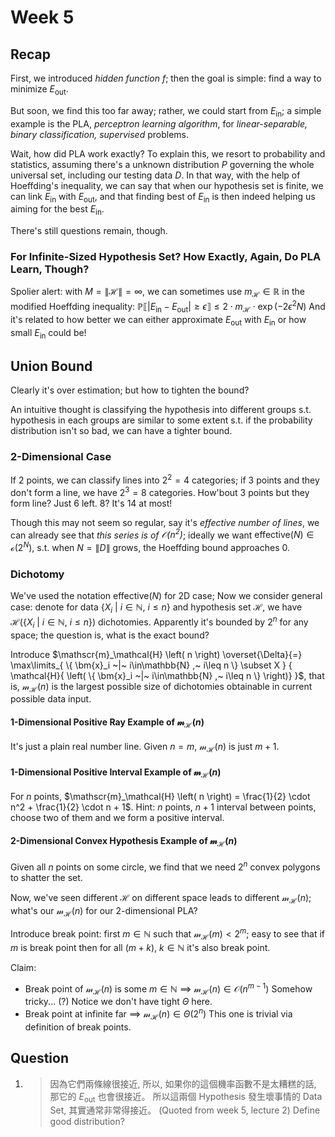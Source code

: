 # Week 5

## Recap

First, we introduced *hidden function* $f$; then the goal is simple: find a way to minimize $E_\text{out}$.

But soon, we find this too far away; rather, we could start from $E_\text{in}$; a simple example is the $\text{PLA}$, *perceptron learning algorithm*, for *linear-separable, binary classification, supervised* problems.

Wait, how did $\text{PLA}$ work exactly? To explain this, we resort to probability and statistics, assuming there's a unknown distribution $P$ governing the whole universal set, including our testing data $D$. In that way, with the help of Hoeffding's inequality, we can say that when our hypothesis set is finite, we can link $E_\text{in}$ with $E_\text{out}$, and that finding best of $E_\text{in}$ is then indeed helping us aiming for the best $E_\text{in}$.

There's still questions remain, though.

### For Infinite-Sized Hypothesis Set? How Exactly, Again, Do $\text{PLA}$ Learn, Though?

  Spolier alert: with $M=\lVert \mathcal{H} \rVert = \infty$, we can sometimes use $m_\mathcal{H} \in \mathbb{R}$ in the modified Hoeffding inequality: $\mathbb{P} \llbracket \lvert E_\text{in} - E_\text{out} \rvert \geq \epsilon \rrbracket \leq 2 \cdot m_\mathcal{H} \cdot \exp{ \left( -2 \epsilon^2 N \right) }$
  And it's related to how better we can either approximate $E_\text{out}$ with $E_\text{in}$ or how small $E_\text{in}$ could be!

## Union Bound

Clearly it's over estimation; but how to tighten the bound?

An intuitive thought is classifying the hypothesis into different groups s.t. hypothesis in each groups are similar to some extent s.t. if the probability distribution isn't so bad, we can have a tighter bound.

### 2-Dimensional Case

If $2$ points, we can classify lines into $2^2=4$ categories; if $3$ points and they don't form a line, we have $2^3=8$ categories. How'bout $3$ points but they form line? Just $6$ left. $8$? It's $14$ at most!

Though this may not seem so regular, say it's *effective number of lines*, we can already see that *this series is of $\mathcal{O}( n^2 )$*; ideally we want $\text{effective} \left( N \right) \in \mathscr{o} \left( 2^N \right)$, s.t. when $N = \lVert D \rVert$ grows, the Hoeffding bound approaches $0$.

### Dichotomy

We've used the notation $\text{effective} \left( N \right)$ for 2D case; Now we consider general case: denote for data $\{ X_i ~|~ i\in\mathbb{N} ,~ i\leq n \}$ and hypothesis set $\mathcal{H}$, we have $\mathcal{H}{ \left( \{ X_i ~|~ i\in\mathbb{N} ,~ i\leq n \} \right) }$ dichotomies. Apparently it's bounded by $2^n$ for any space; the question is, what is the exact bound?

Introduce $\mathscr{m}_\mathcal{H} \left( n \right) \overset{\Delta}{=} \max\limits_{
\{ \bm{x}_i ~|~ i\in\mathbb{N} ,~ i\leq n \} \subset X
}
{ \mathcal{H}{ \left( \{ \bm{x}_i ~|~ i\in\mathbb{N} ,~ i\leq n \} \right)} }$, that is, $\mathscr{m}_\mathcal{H} \left( n \right)$ is the largest possible size of dichotomies obtainable in current possible data input.

#### 1-Dimensional Positive Ray Example of $\mathscr{m}_\mathcal{H} \left( n \right)$

It's just a plain real number line. Given $n=m$, $\mathscr{m}_\mathcal{H} \left( n \right)$ is just $m+1$.

#### 1-Dimensional Positive Interval Example of $\mathscr{m}_\mathcal{H} \left( n \right)$

For $n$ points, $\mathscr{m}_\mathcal{H} \left( n \right) = \frac{1}{2} \cdot n^2 + \frac{1}{2} \cdot n + 1$.
Hint: $n$ points, $n+1$ interval between points, choose two of them and we form a positive interval.

#### 2-Dimensional Convex Hypothesis Example of $\mathscr{m}_\mathcal{H} \left( n \right)$

Given all $n$ points on some circle, we find that we need $2^n$ convex polygons to $\text{shatter}$ the set.

Now, we've seen different $\mathcal{H}$ on different space leads to different $\mathscr{m}_\mathcal{H} \left( n \right)$; what's our $\mathscr{m}_\mathcal{H} \left( n \right)$ for our 2-dimensional $\text{PLA}$?

Introduce $\text{break point}$: first $m\in\mathbb{N}$ such that $\mathscr{m}_\mathcal{H} \left( m \right) < 2^m$; easy to see that if $m$ is break point then for all $(m+k) ,~ k\in\mathbb{N}$ it's also break point.

Claim:
- Break point of $\mathscr{m}_\mathcal{H} \left( n \right)$ is some $m \in \mathbb{N}$ $\implies$ $\mathscr{m}_\mathcal{H} \left( n \right) \in \mathcal{O}{ \left( n^{m-1} \right) }$
  Somehow tricky... (?)
  Notice we don't have tight $\Theta$ here.
- Break point at infinite far $\implies$ $\mathscr{m}_\mathcal{H} \left( n \right) \in \Theta{ \left( 2^n \right) }$
  This one is trivial via definition of break points.

## Question

1. > 因為它們兩條線很接近, 所以, 如果你的這個機率函數不是太糟糕的話, 那它的 $E_\text{out}$ 也會很接近。 所以這兩個 Hypothesis 發生壞事情的 Data Set, 其實通常非常得接近。
  (Quoted from week 5, lecture 2)
  Define good distribution?


